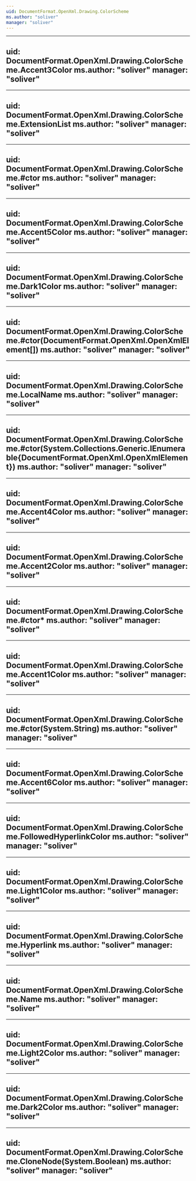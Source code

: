 ```yaml
---
uid: DocumentFormat.OpenXml.Drawing.ColorScheme
ms.author: "soliver"
manager: "soliver"
---
```


---
uid: DocumentFormat.OpenXml.Drawing.ColorScheme.Accent3Color
ms.author: "soliver"
manager: "soliver"
---

---
uid: DocumentFormat.OpenXml.Drawing.ColorScheme.ExtensionList
ms.author: "soliver"
manager: "soliver"
---

---
uid: DocumentFormat.OpenXml.Drawing.ColorScheme.#ctor
ms.author: "soliver"
manager: "soliver"
---

---
uid: DocumentFormat.OpenXml.Drawing.ColorScheme.Accent5Color
ms.author: "soliver"
manager: "soliver"
---

---
uid: DocumentFormat.OpenXml.Drawing.ColorScheme.Dark1Color
ms.author: "soliver"
manager: "soliver"
---

---
uid: DocumentFormat.OpenXml.Drawing.ColorScheme.#ctor(DocumentFormat.OpenXml.OpenXmlElement[])
ms.author: "soliver"
manager: "soliver"
---

---
uid: DocumentFormat.OpenXml.Drawing.ColorScheme.LocalName
ms.author: "soliver"
manager: "soliver"
---

---
uid: DocumentFormat.OpenXml.Drawing.ColorScheme.#ctor(System.Collections.Generic.IEnumerable{DocumentFormat.OpenXml.OpenXmlElement})
ms.author: "soliver"
manager: "soliver"
---

---
uid: DocumentFormat.OpenXml.Drawing.ColorScheme.Accent4Color
ms.author: "soliver"
manager: "soliver"
---

---
uid: DocumentFormat.OpenXml.Drawing.ColorScheme.Accent2Color
ms.author: "soliver"
manager: "soliver"
---

---
uid: DocumentFormat.OpenXml.Drawing.ColorScheme.#ctor*
ms.author: "soliver"
manager: "soliver"
---

---
uid: DocumentFormat.OpenXml.Drawing.ColorScheme.Accent1Color
ms.author: "soliver"
manager: "soliver"
---

---
uid: DocumentFormat.OpenXml.Drawing.ColorScheme.#ctor(System.String)
ms.author: "soliver"
manager: "soliver"
---

---
uid: DocumentFormat.OpenXml.Drawing.ColorScheme.Accent6Color
ms.author: "soliver"
manager: "soliver"
---

---
uid: DocumentFormat.OpenXml.Drawing.ColorScheme.FollowedHyperlinkColor
ms.author: "soliver"
manager: "soliver"
---

---
uid: DocumentFormat.OpenXml.Drawing.ColorScheme.Light1Color
ms.author: "soliver"
manager: "soliver"
---

---
uid: DocumentFormat.OpenXml.Drawing.ColorScheme.Hyperlink
ms.author: "soliver"
manager: "soliver"
---

---
uid: DocumentFormat.OpenXml.Drawing.ColorScheme.Name
ms.author: "soliver"
manager: "soliver"
---

---
uid: DocumentFormat.OpenXml.Drawing.ColorScheme.Light2Color
ms.author: "soliver"
manager: "soliver"
---

---
uid: DocumentFormat.OpenXml.Drawing.ColorScheme.Dark2Color
ms.author: "soliver"
manager: "soliver"
---

---
uid: DocumentFormat.OpenXml.Drawing.ColorScheme.CloneNode(System.Boolean)
ms.author: "soliver"
manager: "soliver"
---
